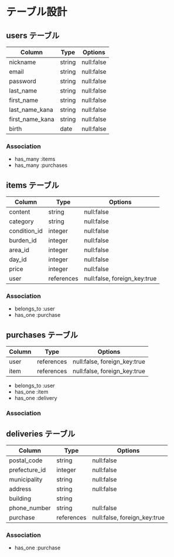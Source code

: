 # テーブル設計

## users テーブル

| Column          | Type    | Options    | 
| --------------- | ------- | ---------- | 
| nickname        | string  | null:false | 
| email           | string  | null:false | 
| password        | string  | null:false | 
| last_name       | string  | null:false | 
| first_name      | string  | null:false | 
| last_name_kana  | string  | null:false | 
| first_name_kana | string  | null:false | 
| birth           | date    | null:false |

### Association

- has_many :items
- has_many :purchases

## items テーブル

| Column       | Type       | Options                      | 
| ------------ | ---------- | ---------------------------- | 
| content      | string     | null:false                   | 
| category     | string     | null:false                   | 
| condition_id | integer    | null:false                   | 
| burden_id    | integer    | null:false                   | 
| area_id      | integer    | null:false                   | 
| day_id       | integer    | null:false                   | 
| price        | integer    | null:false                   | 
| user         | references | null:false, foreign_key:true |

### Association

- belongs_to :user
- has_one :purchase

## purchases テーブル

| Column | Type       | Options                      | 
| ------ | ---------- | ---------------------------- | 
| user   | references | null:false, foreign_key:true | 
| item   | references | null:false, foreign_key:true |

- belongs_to :user
- has_one :item
- has_one :delivery

### Association

## deliveries テーブル

| Column        | Type       | Options                      | 
| ------------- | ---------- | ---------------------------- | 
| postal_code   | string     | null:false                   | 
| prefecture_id | integer    | null:false                   | 
| municipality  | string     | null:false                   | 
| address       | string     | null:false                   | 
| building      | string     |                              | 
| phone_number  | string     | null:false                   | 
| purchase      | references | null:false, foreign_key:true | 

### Association

- has_one :purchase